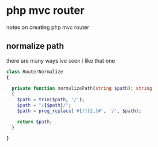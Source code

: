 # php mvc router
notes on creating php mvc router

## normalize path
there are many ways ive seen i like that one
```php
class RouterNormalize
{
  
  private function normalizePath(string $path): string
  {
    $path = trim($path, '/');
    $path = "/{$path}/";
    $path = preg_replace('#[/]{2,}#', '/', $path);

    return $path;
  }

}
```